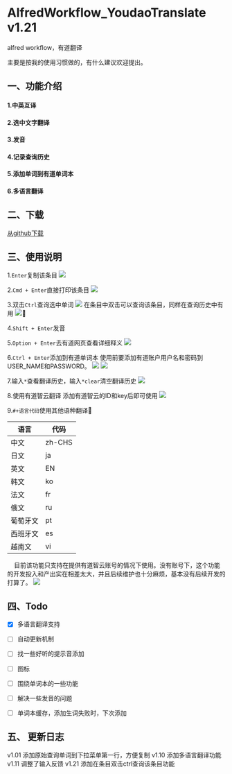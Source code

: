 # AlfredWorkflow_YoudaoTranslate v1.21
alfred workflow，有道翻译

主要是按我的使用习惯做的，有什么建议欢迎提出。

## 一、功能介绍
#### 1.中英互译
#### 2.选中文字翻译
#### 3.发音
#### 4.记录查询历史
#### 5.添加单词到有道单词本
#### 6.多语言翻译


## 二、下载
[从github下载](https://github.com/TerryX-Lee/AlfredWorkflow_YoudaoTranslate/raw/master/YoudaoDict.alfredworkflow)

## 三、使用说明
1.`Enter`复制该条目
![](screencapture/fuzhi.gif)

2.`Cmd + Enter`直接打印该条目
![](screencapture/zhijiedayin.gif)

3.双击`Ctrl`查询选中单词
![](screencapture/xuandingchaxun.gif)
在条目中双击可以查询该条目，同样在查询历史中有用
![](screencapture/tiaomuchaxun.gif)

4.`Shift + Enter`发音

5.`Option + Enter`去有道网页查看详细释义
![](screencapture/dakaiwangye.gif)

6.`Ctrl + Enter`添加到有道单词本
使用前要添加有道账户用户名和密码到USER_NAME和PASSWORD。
![](screencapture/bianliang.jpg)
![](screencapture/tianjiadanciben.gif)

7.输入`*`查看翻译历史，输入`*clear`清空翻译历史
![](screencapture/lishijilu.gif)

8.使用有道智云翻译
添加有道智云的ID和key后即可使用
![](screencapture/bianliang.jpg)

9.`#+语言代码`使用其他语种翻译

语言|代码
----|---
中文|zh-CHS
日文|ja
英文|EN
韩文|ko
法文|fr
俄文|ru
葡萄牙文|pt
西班牙文|es
越南文|vi

&nbsp;&nbsp;&nbsp;&nbsp;目前该功能只支持在提供有道智云账号的情况下使用。没有账号下，这个功能的开发投入和产出实在相差太大，并且后续维护也十分麻烦，基本没有后续开发的打算了。
![](screencapture/otherlanguage.gif)


## 四、Todo
- [X] 多语言翻译支持
- [ ] 自动更新机制
- [ ] 找一些好听的提示音添加
- [ ] 图标
- [ ] 围绕单词本的一些功能
- [ ] 解决一些发音的问题
- [ ] 单词本缓存，添加生词失败时，下次添加


## 五、 更新日志
v1.01  添加原始查询单词到下拉菜单第一行，方便复制 
v1.10  添加多语言翻译功能
v1.11 调整了输入反馈
v1.21 添加在条目双击ctrl查询该条目功能
